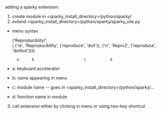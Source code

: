 adding a sparky extension:

 1. create module in <sparky_install_directory>/python/sparky/
 2. extend <sparky_install_directory>/python/sparky/sparky_site.py

   - menu syntax
   
        ('Reproduciblity!',         
          (
           ('re', 'Reproducibility',    ('reproduce', 'doit')),
           ('rr', 'Repro2',             ('reproduce', 'doittoit'))))
     
           a      b                       c           d
    
   - a: keyboard accelerator
   - b: name appearing in menu
   - c: module name -- goes in <sparky_install_directory>/python/sparky/...
   - d: function name in module

 3. call extension either by clicking in menu or using two-key shortcut
